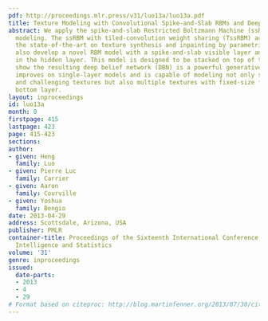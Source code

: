 ```yaml
---
pdf: http://proceedings.mlr.press/v31/luo13a/luo13a.pdf
title: Texture Modeling with Convolutional Spike-and-Slab RBMs and Deep Extensions
abstract: We apply the spike-and-slab Restricted Boltzmann Machine (ssRBM) to texture
  modeling. The ssRBM with tiled-convolution weight sharing (TssRBM) achieves or surpasses
  the state-of-the-art on texture synthesis and inpainting by parametric models. We
  also develop a novel RBM model with a spike-and-slab visible layer and binary variables
  in the hidden layer. This model is designed to be stacked on top of the ssRBM. We
  show the resulting deep belief network (DBN) is a powerful generative model that
  improves on single-layer models and is capable of modeling not only single high-resolution
  and challenging textures but also multiple textures with fixed-size filters in the
  bottom layer.
layout: inproceedings
id: luo13a
month: 0
firstpage: 415
lastpage: 423
page: 415-423
sections: 
author:
- given: Heng
  family: Luo
- given: Pierre Luc
  family: Carrier
- given: Aaron
  family: Courville
- given: Yoshua
  family: Bengio
date: 2013-04-29
address: Scottsdale, Arizona, USA
publisher: PMLR
container-title: Proceedings of the Sixteenth International Conference on Artificial
  Intelligence and Statistics
volume: '31'
genre: inproceedings
issued:
  date-parts:
  - 2013
  - 4
  - 29
# Format based on citeproc: http://blog.martinfenner.org/2013/07/30/citeproc-yaml-for-bibliographies/
---
```

